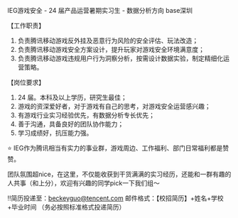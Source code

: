 IEG游戏安全 - 24 届产品运营暑期实习生 - 数据分析方向  base深圳

【工作职责】
1. 负责腾讯移动游戏反外挂及恶意行为风险的安全评估、玩法改造；
2. 负责腾讯移动游戏安全方案设计，提升玩家对游戏安全环境满意度；
3. 负责腾讯移动游戏违规用户行为洞察分析，按需设计数据实验，制定精细化运营策略。

【岗位要求】
1. 24 届。本科及以上学历，研究生最佳；
2. 游戏的资深爱好者，对于游戏有自己的思考，对游戏安全运营感兴趣；
3. 有游戏行业实习经验优先，有数据分析专长优先； 
4. 善于沟通，具备良好的团队协作能力；
5. 学习成绩好，抗压能力强。


⭐ IEG作为腾讯相当有实力的事业群，游戏周边、工作福利、部门日常福利都是赞赞。

团队氛围超nice，在这里，不仅能收获到干货满满的实习经历，还能和一群有趣的人共事（和上分），欢迎有兴趣的同学pick一下我们组～

‼简历投递至：beckeyguo@tencent.com 
邮件格式：【校招简历】+姓名+学校+毕业时间 （务必按照标准格式投递简历）